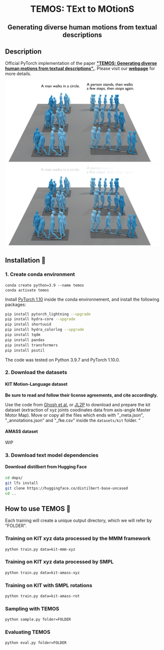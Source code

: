 <div align="center">

# TEMOS: TExt to MOtionS
## Generating diverse human motions from textual descriptions

</div>

## Description
Official PyTorch implementation of the paper [**"TEMOS: Generating diverse human motions from textual descriptions".**](http://arxiv.org/abs/2204.14109).
Please visit our [**webpage**](https://mathis.petrovich.fr/temos/) for more details.

![teaser_light](visuals/teaser_white.png#gh-light-mode-only)![teaser_dark](visuals/teaser_black.png#gh-dark-mode-only)


## Installation :construction_worker:
### 1. Create conda environment

```
conda create python=3.9 --name temos
conda activate temos
```

Install [PyTorch 1.10](https://pytorch.org/) inside the conda environnement, and install the following packages:
```bash
pip install pytorch_lightning --upgrade
pip install hydra-core --upgrade
pip install shortuuid
pip install hydra_colorlog --upgrade
pip install tqdm
pip install pandas
pip install transformers
pip install psutil
```
The code was tested on Python 3.9.7 and PyTorch 1.10.0.


### 2. Download the datasets
#### KIT Motion-Language dataset
**Be sure to read and follow their license agreements, and cite accordingly.**

Use the code from [Ghosh et al.](https://github.com/anindita127/Complextext2animation) or [JL2P](https://github.com/chahuja/language2pose) to download and prepare the kit dataset (extraction of xyz joints coodinates data from axis-angle Master Motor Map). Move or copy all the files which ends with "_meta.json", "_annotations.json" and "_fke.csv" inside the ``datasets/kit`` folder.
"

#### AMASS dataset
WIP


### 3. Download text model dependencies
#### Download distilbert from __Hugging Face__
```bash
cd deps/
git lfs install
git clone https://huggingface.co/distilbert-base-uncased
cd ..
```

## How to use TEMOS :rocket:
Each training will create a unique output directory, which we will refer by "FOLDER".

### Training on KIT xyz data processed by the MMM framework
```bash
python train.py data=kit-mmm-xyz
```

### Training on KIT xyz data processed by SMPL
```bash
python train.py data=kit-amass-xyz
```

### Training on KIT with SMPL rotations
```bash
python train.py data=kit-amass-rot
```

### Sampling with TEMOS
```bash
python sample.py folder=FOLDER
```

### Evaluating TEMOS
```bash
python eval.py folder=FOLDER
```
